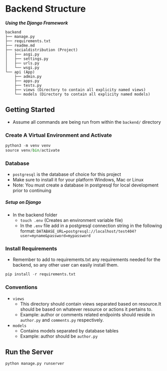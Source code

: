 # Backend Structure
***Using the Django Framework***
```
backend
├── manage.py
├── requirements.txt
├── readme.md
├── socialdistribution (Project)
│   ├── asgi.py
│   ├── settings.py
│   ├── urls.py
│   └── wsgi.py
└── api (App)
    ├── admin.py
    ├── apps.py
    ├── tests.py
    ├── views (Directory to contain all explicity named views)
    └── models (Directory to contain all explicity named models)

```

## Getting Started
* Assume all commands are being run from within the `backend/` directory
### Create A Virtual Environment and Activate
```python
python3 -m venv venv
source venv/bin/activate
```

### Database
* `postgresql` is the database of choice for this project
* Make sure to install it for your platform Windows, Mac or Linux
* Note: You must create a database in postgresql for local development prior to continuing
##### Setup on Django
- In the backend folder
    - `touch .env` (Creates an environment variable file)
    -  In the `.env` file add in a postgresql connection string in the following format: `DATABASE_URL=postgresql://localhost/test404?user=myname&password=mypassword
`

### Install Requirements
* Remember to add to requirements.txt any requirements needed for the backend, so any other user can easily install them.
```python
pip install -r requirements.txt
```

### Conventions
- `views` 
    - This directory should contain views separated based on resource.It should be based on whatever resource or actions it pertains to.
    - Example: author or comments related endpoints should reside in `author.py` and `comments.py` respectively.
- `models`
    - Contains models separated by database tables
    - Example: author should be `author.py`

## Run the Server
```python
python manage.py runserver
```

